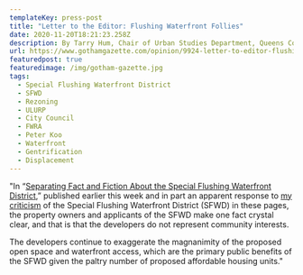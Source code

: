 ```yaml
---
templateKey: press-post
title: "Letter to the Editor: Flushing Waterfront Follies"
date: 2020-11-20T18:21:23.258Z
description: By Tarry Hum, Chair of Urban Studies Department, Queens College
url: https://www.gothamgazette.com/opinion/9924-letter-to-editor-flushing-waterfront-follies
featuredpost: true
featuredimage: /img/gotham-gazette.jpg
tags:
  - Special Flushing Waterfront District
  - SFWD
  - Rezoning
  - ULURP
  - City Council
  - FWRA
  - Peter Koo
  - Waterfront
  - Gentrification
  - Displacement
---
```

"In “[Separating Fact and Fiction About the Special Flushing Waterfront District](https://www.gothamgazette.com/opinion/130-opinion/9913-fact-vs-fiction-special-flushing-waterfront-district-development),” published earlier this week and in part an apparent response to [my criticism](https://www.gothamgazette.com/opinion/9896-flushing-tragedy-acute-affordable-housing-crisis-queens-development) of the Special Flushing Waterfront District (SFWD) in these pages, the property owners and applicants of the SFWD make one fact crystal clear, and that is that the developers do not represent community interests.

The developers continue to exaggerate the magnanimity of the proposed open space and waterfront access, which are the primary public benefits of the SFWD given the paltry number of proposed affordable housing units."